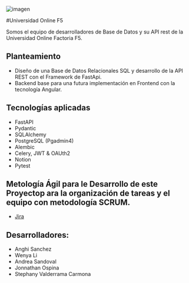 ![imagen](https://user-images.githubusercontent.com/110174766/200622165-764b812a-c86f-4ffc-823f-ba7d43db282e.png)

#Universidad Online F5

Somos el equipo de desarrolladores de Base de Datos y su API rest de la Universidad Online Factoria F5.

## Planteamiento

- Diseño de una Base de Datos Relacionales SQL y desarrollo de la API REST con el Framework de FastApi. 
- Backend base para una futura implementación en Frontend con la tecnología Angular.




## Tecnologías aplicadas

- FastAPI
- Pydantic
- SQLAlchemy
- PostgreSQL (Pgadmin4)
- Alembic
- Celery, JWT & OAUth2
- Notion
- Pytest

## Metología Ágil para le Desarrollo de este Proyectop ara la organización de tareas y el equipo con metodología SCRUM.

- [Jira](https://apiproyectouniversidad.atlassian.net/jira/software/projects/PUA/boards/1) 

## Desarrolladores:

- Anghi Sanchez
- Wenya Li
- Andrea Sandoval
- Jonnathan Ospina
- Stephany Valderrama Carmona
